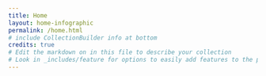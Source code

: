 ```yaml
---
title: Home
layout: home-infographic
permalink: /home.html
# include CollectionBuilder info at bottom
credits: true
# Edit the markdown on in this file to describe your collection
# Look in _includes/feature for options to easily add features to the page
---
```


